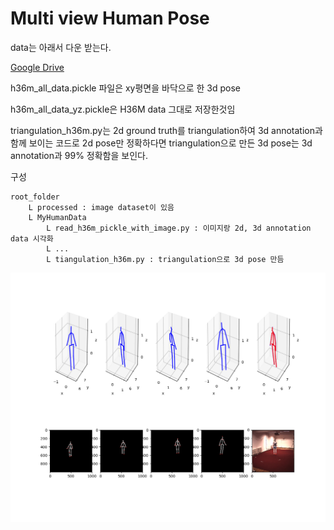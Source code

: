 # Multi view Human Pose

data는 아래서 다운 받는다.

[Google Drive](https://drive.google.com/drive/folders/1g6yww-W7E0dEhK2Hz2WfdkSDYBvAavFA?usp=sharing)

h36m_all_data.pickle 파일은 xy평면을 바닥으로 한 3d pose 

h36m_all_data_yz.pickle은 H36M data 그대로 저장한것임 

triangulation_h36m.py는 2d ground truth를 triangulation하여 3d annotation과 함께 보이는 코드로 
2d pose만 정확하다면 triangulation으로 만든 3d pose는 3d annotation과 99% 정확함을 보인다.

구성 

~~~
root_folder   
    L processed : image dataset이 있음  
    L MyHumanData   
        L read_h36m_pickle_with_image.py : 이미지랑 2d, 3d annotation data 시각화    
        L ...  
        L tiangulation_h36m.py : triangulation으로 3d pose 만듬 
~~~

![Fig](./1.png)